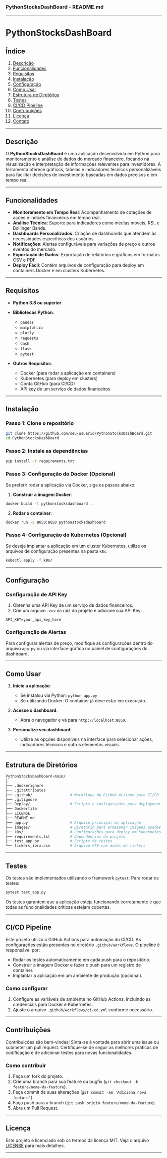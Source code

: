 ### PythonStocksDashBoard - README.md

---

# PythonStocksDashBoard

## Índice
1. [Descrição](#descrição)
2. [Funcionalidades](#funcionalidades)
3. [Requisitos](#requisitos)
4. [Instalação](#instalação)
5. [Configuração](#configuração)
6. [Como Usar](#como-usar)
7. [Estrutura de Diretórios](#estrutura-de-diretórios)
8. [Testes](#testes)
9. [CI/CD Pipeline](#ci/cd-pipeline)
10. [Contribuições](#contribuições)
11. [Licença](#licença)
12. [Contato](#contato)

---

## Descrição

O **PythonStocksDashBoard** é uma aplicação desenvolvida em Python para monitoramento e análise de dados do mercado financeiro, focando na visualização e interpretação de informações relevantes para investidores. A ferramenta oferece gráficos, tabelas e indicadores técnicos personalizáveis para facilitar decisões de investimento baseadas em dados precisos e em tempo real.

---

## Funcionalidades

- **Monitoramento em Tempo Real**: Acompanhamento de cotações de ações e índices financeiros em tempo real.
- **Análise Técnica**: Suporte para indicadores como médias móveis, RSI, e Bollinger Bands.
- **Dashboards Personalizados**: Criação de dashboards que atendem às necessidades específicas dos usuários.
- **Notificações**: Alertas configuráveis para variações de preço e outros eventos do mercado.
- **Exportação de Dados**: Exportação de relatórios e gráficos em formatos CSV e PDF.
- **Deploy Fácil**: Contém arquivos de configuração para deploy em containers Docker e em clusters Kubernetes.

---

## Requisitos

- **Python 3.8 ou superior**
- **Bibliotecas Python**:
  - `pandas`
  - `matplotlib`
  - `plotly`
  - `requests`
  - `dash`
  - `flask`
  - `pytest`
  
- **Outros Requisitos**:
  - Docker (para rodar a aplicação em containers)
  - Kubernetes (para deploy em clusters)
  - Conta GitHub (para CI/CD)
  - API key de um serviço de dados financeiros

---

## Instalação

### Passo 1: Clone o repositório

```bash
git clone https://github.com/seu-usuario/PythonStocksDashBoard.git
cd PythonStocksDashBoard
```

### Passo 2: Instale as dependências

```bash
pip install -r requirements.txt
```

### Passo 3: Configuração do Docker (Opcional)

Se preferir rodar a aplicação via Docker, siga os passos abaixo:

1. **Construir a imagem Docker**:

```bash
docker build -t pythonstocksdashboard .
```

2. **Rodar o container**:

```bash
docker run -p 8050:8050 pythonstocksdashboard
```

### Passo 4: Configuração do Kubernetes (Opcional)

Se deseja implantar a aplicação em um cluster Kubernetes, utilize os arquivos de configuração presentes na pasta `k8s`:

```bash
kubectl apply -f k8s/
```

---

## Configuração

### Configuração de API Key

1. Obtenha uma API Key de um serviço de dados financeiros.
2. Crie um arquivo `.env` na raiz do projeto e adicione sua API Key:

```env
API_KEY=your_api_key_here
```

### Configuração de Alertas

Para configurar alertas de preço, modifique as configurações dentro do arquivo `app.py` ou via interface gráfica no painel de configurações do dashboard.

---

## Como Usar

1. **Inicie a aplicação**:
   - Se instalou via Python: `python app.py`
   - Se utilizando Docker: O container já deve estar em execução.
   
2. **Acesse o dashboard**:
   - Abra o navegador e vá para `http://localhost:8050`.
   
3. **Personalize seu dashboard**:
   - Utilize as opções disponíveis na interface para selecionar ações, indicadores técnicos e outros elementos visuais.

---

## Estrutura de Diretórios

```bash
PythonStocksDashBoard-main/
│
├── .dockerignore
├── .gitattributes
├── .github/                 # Workflows do GitHub Actions para CI/CD
├── .gitignore
├── Deploy/                  # Scripts e configurações para deployment
├── Dockerfile
├── LICENSE
├── README.md
├── app.py                   # Arquivo principal da aplicação
├── images/                  # Diretório para armazenar imagens usadas no projeto
├── k8s/                     # Configurações para deploy em Kubernetes
├── requirements.txt         # Dependências do projeto
├── test_app.py              # Scripts de testes
└── tickers_ibra.csv         # Arquivo CSV com dados de tickers
```

---

## Testes

Os testes são implementados utilizando o framework `pytest`. Para rodar os testes:

```bash
pytest test_app.py
```

Os testes garantem que a aplicação esteja funcionando corretamente e que todas as funcionalidades críticas estejam cobertas.

---

## CI/CD Pipeline

Este projeto utiliza o GitHub Actions para automação do CI/CD. As configurações estão presentes no diretório `.github/workflows`. O pipeline é responsável por:

- Rodar os testes automaticamente em cada push para o repositório.
- Construir a imagem Docker e fazer o push para um registro de container.
- Implantar a aplicação em um ambiente de produção (opcional).

### Como configurar

1. Configure as variáveis de ambiente no GitHub Actions, incluindo as credenciais para Docker e Kubernetes.
2. Ajuste o arquivo `.github/workflows/ci-cd.yml` conforme necessário.

---

## Contribuições

Contribuições são bem-vindas! Sinta-se à vontade para abrir uma issue ou submeter um pull request. Certifique-se de seguir as melhores práticas de codificação e de adicionar testes para novas funcionalidades.

### Como contribuir

1. Faça um fork do projeto.
2. Crie uma branch para sua feature ou bugfix (`git checkout -b feature/nome-da-feature`).
3. Faça commit de suas alterações (`git commit -am 'Adiciona nova feature'`).
4. Faça push para a branch (`git push origin feature/nome-da-feature`).
5. Abra um Pull Request.

---

## Licença

Este projeto é licenciado sob os termos da licença MIT. Veja o arquivo [LICENSE](LICENSE) para mais detalhes.

---
